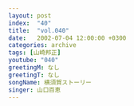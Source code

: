 ```yaml
---
layout: post
index:  "40"
title:  "vol.040"
date:   2002-07-04 12:00:00 +0300
categories: archive
tags: [山崎邦正]
youtube: "040"
greetingM: なし
greetingT: なし
songName: 横須賀ストーリー
singer: 山口百恵
---
```


